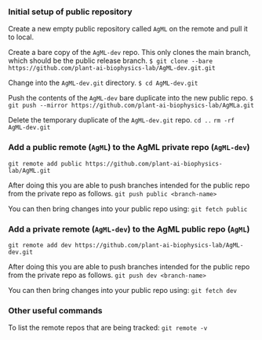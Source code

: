 ### Initial setup of public repository
Create a new empty public repository called `AgML` on the remote and pull it to local.

Create a bare copy of the `AgML-dev` repo. This only clones the main branch, which should be the public release branch.
`$ git clone --bare https://github.com/plant-ai-biophysics-lab/AgML-dev.git.git`

Change into the `AgML-dev.git` directory.
`$ cd AgML-dev.git`

Push the contents of the `AgML-dev` bare duplicate into the new public repo.
`$ git push --mirror https://github.com/plant-ai-biophysics-lab/AgMLa.git` 

Delete the temporary duplicate of the `AgML-dev.git` repo. 
`cd ..`
`rm -rf AgML-dev.git`

### Add a public remote (`AgML`) to the AgML private repo (`AgML-dev`)
`git remote add public https://github.com/plant-ai-biophysics-lab/AgML.git`

After doing this you are able to push branches intended for the public repo from the private repo as follows.
`git push public <branch-name>`

You can then bring changes into your public repo using:
`git fetch public`

### Add a private remote (`AgML-dev`) to the AgML public repo (`AgML`)
`git remote add dev https://github.com/plant-ai-biophysics-lab/AgML-dev.git`

After doing this you are able to push branches intended for the public repo from the private repo as follows.
`git push dev <branch-name>`

You can then bring changes into your public repo using:
`git fetch dev`

### Other useful commands
To list the remote repos that are being tracked:
`git remote -v`
